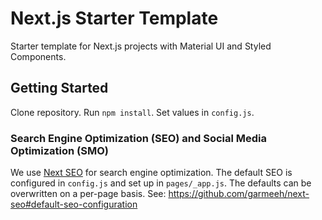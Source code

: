 # Next.js Starter Template

Starter template for Next.js projects with Material UI and Styled Components.

## Getting Started

Clone repository. Run `npm install`. Set values in `config.js`.

### Search Engine Optimization (SEO) and Social Media Optimization (SMO)

We use [Next SEO](https://github.com/garmeeh/next-seo) for search engine optimization. The default SEO is configured in `config.js` and set up in `pages/_app.js`. The defaults can be overwritten on a per-page basis. See: https://github.com/garmeeh/next-seo#default-seo-configuration
